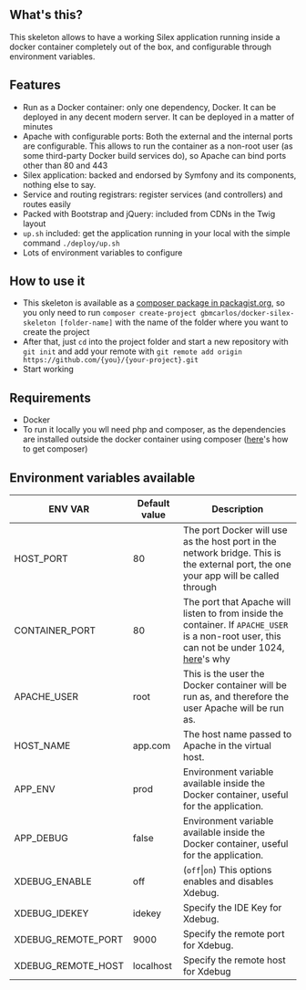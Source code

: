 ## What's this?
This skeleton allows to have a working Silex application running inside a docker container completely out of the box, and configurable through environment variables.
## Features 
* Run as a Docker container: only one dependency, Docker. It can be deployed in any decent modern server. It can be deployed in a matter of minutes
* Apache with configurable ports: Both the external and the internal ports are configurable. This allows to run the container as a non-root user (as some third-party Docker build services do), so Apache can bind ports other than 80 and 443
* Silex application: backed and endorsed by Symfony and its components, nothing else to say.
* Service and routing registrars: register services (and controllers) and routes easily
* Packed with Bootstrap and jQuery: included from CDNs in the Twig layout
* `up.sh` included: get the application running in your local with the simple command `./deploy/up.sh`
* Lots of environment variables to configure
## How to use it
* This skeleton is available as a [composer package in packagist.org](https://packagist.org/packages/gbmcarlos/docker-silex-skeleton), so you only need to run `composer create-project gbmcarlos/docker-silex-skeleton [folder-name]` with the name of the folder where you want to create the project
* After that, just `cd` into the project folder and start a new repository with `git init` and add your remote with `git remote add origin https://github.com/{you}/{your-project}.git`
* Start working
## Requirements
* Docker
* To run it locally you wll need php and composer, as the dependencies are installed outside the docker container using composer ([here](https://getcomposer.org/download/)'s how to get composer)
## Environment variables available

|       ENV VAR      | Default value | Description |
| ------------------ | ------------- | ----------- |
| HOST_PORT          | 80            | The port Docker will use as the host port in the network bridge. This is the external port, the one your app will be called through |
| CONTAINER_PORT     | 80            | The port that Apache will listen to from inside the container. If `APACHE_USER` is a non-root user, this can not be under 1024, [here](https://www.w3.org/Daemon/User/Installation/PrivilegedPorts.html)'s why  |
| APACHE_USER        | root          | This is the user the Docker container will be run as, and therefore the user Apache will be run as. |
| HOST_NAME          | app.com       | The host name passed to Apache in the virtual host. |
| APP_ENV            | prod          | Environment variable available inside the Docker container, useful for the application. |
| APP_DEBUG          | false         | Environment variable available inside the Docker container, useful for the application. |
| XDEBUG_ENABLE      | off           | (`off`\|`on`) This options enables and disables Xdebug. |
| XDEBUG_IDEKEY      | idekey        | Specify the IDE Key for Xdebug. |
| XDEBUG_REMOTE_PORT | 9000          | Specify the remote port for Xdebug. |
| XDEBUG_REMOTE_HOST | localhost     | Specify the remote host for Xdebug |

